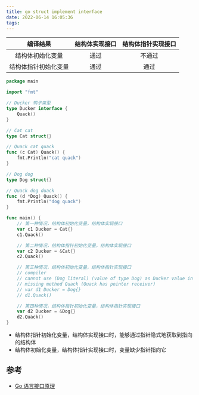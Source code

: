 ```yaml
---
title: go struct implement interface
date: 2022-06-14 16:05:36
tags:
---
```


| 编译结果 | 结构体实现接口	 | 结构体指针实现接口 |
| :---: | :---: | :---: |
| 结构体初始化变量	 | 通过 | 不通过 |
| 结构体指针初始化变量 | 通过 | 通过 |

```go
package main

import "fmt"

// Ducker 鸭子类型
type Ducker interface {
	Quack()
}

// Cat cat
type Cat struct{}

// Quack cat quack
func (c Cat) Quack() {
	fmt.Println("cat quack")
}

// Dog dog
type Dog struct{}

// Quack dog duack
func (d *Dog) Quack() {
	fmt.Println("dog quack")
}

func main() {
	// 第一种情况，结构体初始化变量，结构体实现接口
	var c1 Ducker = Cat{}
	c1.Quack()

	// 第二种情况，结构体指针初始化变量，结构体实现接口
	var c2 Ducker = &Cat{}
	c2.Quack()

	// 第三种情况，结构体初始化变量，结构体指针实现接口
	// compiler
	// cannot use (Dog literal) (value of type Dog) as Ducker value in variable declaration:
	// missing method Quack (Quack has pointer receiver)
	// var d1 Ducker = Dog{}
	// d1.Quack()

	// 第四种情况，结构体指针初始化变量，结构体指针实现接口
	var d2 Ducker = &Dog{}
	d2.Quack()
}

```

- 结构体指针初始化变量，结构体实现接口时，能够通过指针隐式地获取到指向的结构体
- 结构体初始化变量，结构体指针实现接口时，变量缺少指针指向它

## 参考

- [Go 语言接口原理](https://draveness.me/golang/docs/part2-foundation/ch04-basic/golang-interface/#%E7%BB%93%E6%9E%84%E4%BD%93%E7%B1%BB%E5%9E%8B)
